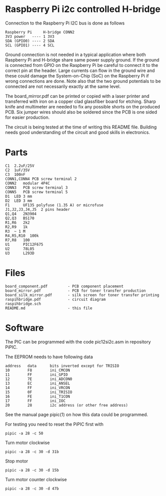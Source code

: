 Raspberry Pi i2c controlled H-bridge
====================================

Connection to the Raspberry Pi I2C bus is done as follows

```textile
Raspberry Pi     H-bridge CONN2     
3V3 power   ---- 1 3V3
SDA (GPIO0) ---- 2 SDA
SCL (GPIO1) ---- 4 SCL
```

Ground connection is not needed in a typical application where both Raspberry
Pi and H-bridge share same power supply ground. If the ground is connected 
from GPIO on the Raspberry Pi be careful to connect it to the correct
pin at the header. Large currents can flow in the ground wire and these could 
damage the System-on-Chip (SoC) on the Raspberry Pi if wrong connections are 
done. Note also that the two ground potentials to be connected are not 
necessarily exactly at the same level. 

The board_mirror.pdf can be printed or copied with a laser printer and 
transferred with iron on a copper clad glassfiber board for etching. Sharp
knife and multimeter are needed to fix any possible shorts on the produced
PCB. Six jumper wires should also be soldered since the PCB is one sided 
for easier production.

The circuit is being tested at the time of writing this README file. Building 
needs good understanding of the circuit and good skills in electronics.

Parts
=====

```textile
C1	2.2uF/25V
C2	1uF/35V
C3	100nF
CONN1,CONN4 PCB screw terminal 2	
CONN2   modular 4P4C	
CONN3   PCB screw terminal 3 
CONN5	PCB screw terminal 5 
D1	LED 3 mm	
D2	LED 3 mm	
F1      UF135 polyfuse (1.35 A) or microfuse	
J1,J2,J3,J4,J5  2 pins header 
Q1,Q4   2N3904
Q2,Q3   BS170
R1,R6   2k2
R2,R9   1k
R3	~ 1 M
R4,R5,R10  100k
R7,R8   100
U1      PIC12F675
U2      78L05
U3      L293D 
```

Files
=====

```textile
board_component.pdf         - PCB component placement
board_mirror.pdf            - PCB for toner transfer production
board_silk_mirror.pdf       - silk screen for toner transfer printing
raspihbridge.pdf            - circuit diagram
raspihbridge.sch
README.md                   - this file
```

Software
========

The PIC can be programmed with the code pic12si2c.asm in repository 
PiPIC.

The EEPROM needs to have following data

```textile
address   data      bits inverted except for TRISIO
10        F8        ini_CMCON
11        FF        ini_GPIO
12        7E        ini_ADCON0
13        EC        ini_ANSEL
14        FF        ini_VRCON
15        0F        ini_TRISIO
16        FE        ini_T1CON
17        FF        ini_IOC
20        28        i2c address (or other free address)
```

See the manual page pipic(1) on how this data could be programmed. 

For testing you need to reset the PiPIC first with

```
pipic -a 28 -c 50
```

Turn motor clockwise

```
pipic -a 28 -c 30 -d 31b
```

Stop motor

```
pipic -a 28 -c 30 -d 15b
```

Turn motor counter clockwise

```
pipic -a 28 -c 30 -d 47b
```


